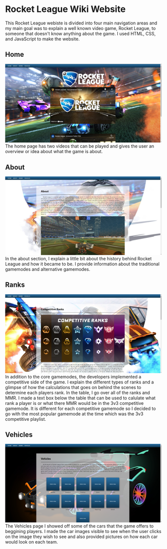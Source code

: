 # Rocket League Wiki Website
This Rocket League webiste is divided into four main navigation areas and my main goal was to explain a well known video game, Rocket League, to someone that doesn't know anything about the game. I used HTML, CSS, and JavaScript to make the website.


## Home
![Home Page Screenshot](/RL/Screenshots/home-page-screenshot.jpg "Home Page Screenshot")
The home page has two videos that can be played and gives the user an overview or idea about what the game is about.


## About
![About Page Screenshot](/RL/Screenshots/about-page-screenshot.jpg "About Page Screenshot")
In the about section, I explain a little bit about the history behind Rocket League and how it became to be. I provide information about the traditional gamemodes and alternative gamemodes. 


## Ranks
![Ranks Page Screenshot](/RL/Screenshots/ranks-page-screenshot.jpg "Ranks Page Screenshot")
In addition to the core gamemodes, the developers implemented a competitive side of the game. I explain the different types of ranks and a glimpse of how the calculations that goes on behind the scenes to determine each players rank. In the table, I go over all of the ranks and MMR. I made a text box below the table that can be used to calulate what rank a player is or what there MMR would be in the 3v3 competitive gamemode. It is different for each competitive gamemode so I decided to go with the most popular gamemode at the time which was the 3v3 competitive playlist. 


## Vehicles
![Vehicles Page Screenshot](/RL/Screenshots/vehicles-page-screenshot.jpg "Vehicles Page Screenshot")
The Vehicles page I showed off some of the cars that the game offers to beggining players. I made the car images visible to see when the user clicks on the image they wish to see and also provided pictures on how each car would look on each team.

